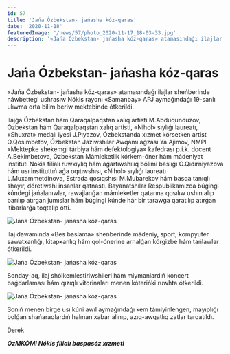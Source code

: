 ```yaml
---
id: 57
title: 'Jańa Ózbekstan- jańasha kóz-qaras'
date: '2020-11-18'
featuredImage: '/news/57/photo_2020-11-17_18-03-33.jpg'
description: '«Jańa Ózbekstan- jańasha kóz-qaras» atamasındaǵı ilajlar sheńberinde náwbettegi ushrasıw Nókis rayonı «Samanbay» APJ aymaǵındaǵı 19-sanlı ulıwma orta bilim beriw mektebinde ótkerildi'
---
```


# Jańa Ózbekstan- jańasha kóz-qaras

«Jańa Ózbekstan- jańasha kóz-qaras» atamasındaǵı ilajlar sheńberinde náwbettegi ushrasıw Nókis rayonı «Samanbay» APJ aymaǵındaǵı 19-sanlı ulıwma orta bilim beriw mektebinde ótkerildi.

Ilajǵa Ózbekstan hám Qaraqalpaqstan xalıq artisti M.Abduqunduzov, Ózbekstan hám Qaraqalpaqstan xalıq artisti, «Nihol» sıylıǵı laureatı, «Shuxrat» medalı iyesi J.Pıyazov, Ózbekstanda xızmet kórsetken artist O.Qosımbetov, Ózbekstan Jazıwshılar Awqamı aǵzası Ya.Ajimov, NMPI «Mektepke shekemgi tárbiya hám defektologiya» kafedrası p.i.k. docent A.Bekimbetova, Ózbekstan Mámleketlik kórkem-óner hám mádeniyat institutı Nókis filialı ruwxıylıq hám aǵartıwshılıq bólimi baslıǵı O.Qıdırniyazova hám usı instituttıń aǵa oqıtıwshısı, «Nihol» sıylıǵı laureatı L.Muxammetdinova, Estrada qosıqshısı M.Mubarekov hám basqa tanıqlı shayır, dóretiwshi insanlar qatnastı. Bayanatshılar Respublikamızda búgingi kúndegi jańalanıwlar, rawajlanǵan mámleketler qatarına qosılıw ushın alıp barılıp atırgan jumıslar hám búgingi kúnde hár bir tarawǵa qaratılıp atırǵan itibarlarǵa toqtalıp ótti.

![Jańa Ózbekstan- jańasha kóz-qaras](/news/57/photo_2020-11-17_18-03-36.jpg)

Ilaj dawamında «Bes baslama» sheńberinde mádeniy, sport, kompyuter sawatxanlıǵı, kitapxanlıq hám qol-ónerine arnalǵan kórgizbe hám tańlawlar ótkerildi.

![Jańa Ózbekstan- jańasha kóz-qaras](/news/57/photo_2020-11-17_18-03-37.jpg)

Sonday-aq, ilaj shólkemlestiriwshileri hám miymanlardıń koncert baǵdarlaması hám qızıqlı vitorinaları menen kóterińki ruwhta ótkerildi.

![Jańa Ózbekstan- jańasha kóz-qaras](/news/57/photo_2020-11-17_18-32-58.jpg)

Sonıń menen birge usı kúni awıl aymaǵındaǵı kem támiyinlengen, mayıplıǵı bolǵan shańaraqlardıń halınan xabar alınıp, azıq-awqatlıq zatlar tarqatıldı.

[Derek](http://nukus.rk.uz/?p=5163)

**_ÓzMKÓMI Nókis filialı baspasóz xızmeti_**
